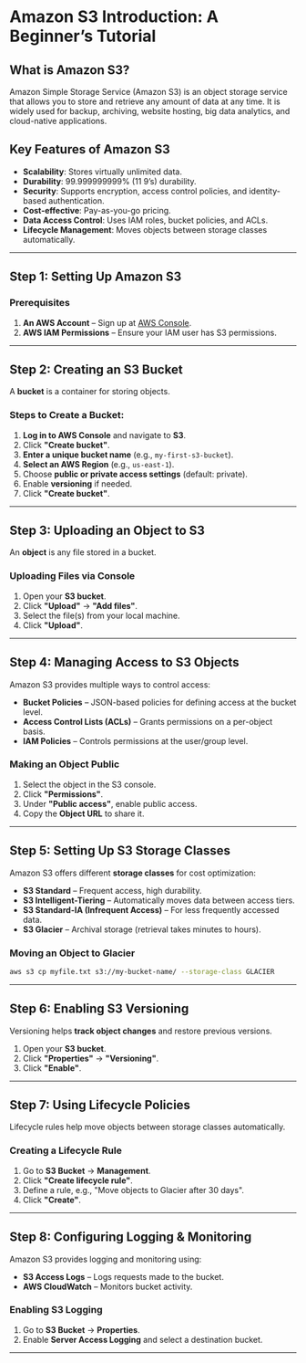 # **Amazon S3 Introduction: A Beginner’s Tutorial**

## **What is Amazon S3?**
Amazon Simple Storage Service (Amazon S3) is an object storage service that allows you to store and retrieve any amount of data at any time. It is widely used for backup, archiving, website hosting, big data analytics, and cloud-native applications.

## **Key Features of Amazon S3**
- **Scalability**: Stores virtually unlimited data.
- **Durability**: 99.999999999% (11 9’s) durability.
- **Security**: Supports encryption, access control policies, and identity-based authentication.
- **Cost-effective**: Pay-as-you-go pricing.
- **Data Access Control**: Uses IAM roles, bucket policies, and ACLs.
- **Lifecycle Management**: Moves objects between storage classes automatically.

---

## **Step 1: Setting Up Amazon S3**
### **Prerequisites**
1. **An AWS Account** – Sign up at [AWS Console](https://aws.amazon.com).
2. **AWS IAM Permissions** – Ensure your IAM user has S3 permissions.

---

## **Step 2: Creating an S3 Bucket**
A **bucket** is a container for storing objects.

### **Steps to Create a Bucket:**
1. **Log in to AWS Console** and navigate to **S3**.
2. Click **"Create bucket"**.
3. **Enter a unique bucket name** (e.g., `my-first-s3-bucket`).
4. **Select an AWS Region** (e.g., `us-east-1`).
5. Choose **public or private access settings** (default: private).
6. Enable **versioning** if needed.
7. Click **"Create bucket"**.

---

## **Step 3: Uploading an Object to S3**
An **object** is any file stored in a bucket.

### **Uploading Files via Console**
1. Open your **S3 bucket**.
2. Click **"Upload"** → **"Add files"**.
3. Select the file(s) from your local machine.
4. Click **"Upload"**.

---

## **Step 4: Managing Access to S3 Objects**
Amazon S3 provides multiple ways to control access:
- **Bucket Policies** – JSON-based policies for defining access at the bucket level.
- **Access Control Lists (ACLs)** – Grants permissions on a per-object basis.
- **IAM Policies** – Controls permissions at the user/group level.

### **Making an Object Public**
1. Select the object in the S3 console.
2. Click **"Permissions"**.
3. Under **"Public access"**, enable public access.
4. Copy the **Object URL** to share it.

---

## **Step 5: Setting Up S3 Storage Classes**
Amazon S3 offers different **storage classes** for cost optimization:
- **S3 Standard** – Frequent access, high durability.
- **S3 Intelligent-Tiering** – Automatically moves data between access tiers.
- **S3 Standard-IA (Infrequent Access)** – For less frequently accessed data.
- **S3 Glacier** – Archival storage (retrieval takes minutes to hours).

### **Moving an Object to Glacier**
```sh
aws s3 cp myfile.txt s3://my-bucket-name/ --storage-class GLACIER
```

---

## **Step 6: Enabling S3 Versioning**
Versioning helps **track object changes** and restore previous versions.

1. Open your **S3 bucket**.
2. Click **"Properties"** → **"Versioning"**.
3. Click **"Enable"**.

---

## **Step 7: Using Lifecycle Policies**
Lifecycle rules help move objects between storage classes automatically.

### **Creating a Lifecycle Rule**
1. Go to **S3 Bucket** → **Management**.
2. Click **"Create lifecycle rule"**.
3. Define a rule, e.g., "Move objects to Glacier after 30 days".
4. Click **"Create"**.

---

## **Step 8: Configuring Logging & Monitoring**
Amazon S3 provides logging and monitoring using:
- **S3 Access Logs** – Logs requests made to the bucket.
- **AWS CloudWatch** – Monitors bucket activity.

### **Enabling S3 Logging**
1. Go to **S3 Bucket** → **Properties**.
2. Enable **Server Access Logging** and select a destination bucket.

---
